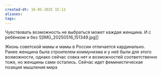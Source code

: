 ```yaml
---
created-dt: 16-05-2025 15:12
aliases: 
tags:
---
```

Чувствовать возможность не выбраться может каждая женщина. И с ребёнком и без
![[IMG_20250516_151349.jpg]]

Жизнь советской мамы и мамы в России отличается кардинально. Ранее женщина была строителем коммунизма и у неё были для этого возможности, однако сейчас совка нет и возможностей соответственно тоже, но женщины сами остались. 
Сейчас идет феминистическая позиция мышления мира